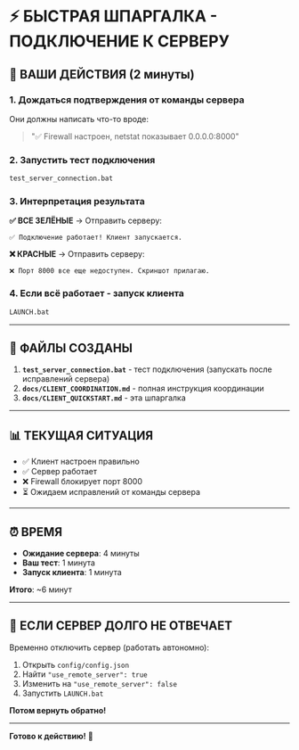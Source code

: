 # ⚡ БЫСТРАЯ ШПАРГАЛКА - ПОДКЛЮЧЕНИЕ К СЕРВЕРУ

## 🎯 ВАШИ ДЕЙСТВИЯ (2 минуты)

### 1. Дождаться подтверждения от команды сервера
Они должны написать что-то вроде:
> "✅ Firewall настроен, netstat показывает 0.0.0.0:8000"

### 2. Запустить тест подключения
```cmd
test_server_connection.bat
```

### 3. Интерпретация результата

**✅ ВСЕ ЗЕЛЁНЫЕ** → Отправить серверу:
```
✅ Подключение работает! Клиент запускается.
```

**❌ КРАСНЫЕ** → Отправить серверу:
```
❌ Порт 8000 все еще недоступен. Скриншот прилагаю.
```

### 4. Если всё работает - запуск клиента
```cmd
LAUNCH.bat
```

---

## 🔧 ФАЙЛЫ СОЗДАНЫ

1. **`test_server_connection.bat`** - тест подключения (запускать после исправлений сервера)
2. **`docs/CLIENT_COORDINATION.md`** - полная инструкция координации
3. **`docs/CLIENT_QUICKSTART.md`** - эта шпаргалка

---

## 📊 ТЕКУЩАЯ СИТУАЦИЯ

- ✅ Клиент настроен правильно
- ✅ Сервер работает
- ❌ Firewall блокирует порт 8000
- ⏳ Ожидаем исправлений от команды сервера

---

## ⏰ ВРЕМЯ

- **Ожидание сервера**: 4 минуты
- **Ваш тест**: 1 минута
- **Запуск клиента**: 1 минута

**Итого**: ~6 минут

---

## 🚨 ЕСЛИ СЕРВЕР ДОЛГО НЕ ОТВЕЧАЕТ

Временно отключить сервер (работать автономно):

1. Открыть `config/config.json`
2. Найти `"use_remote_server": true`
3. Изменить на `"use_remote_server": false`
4. Запустить `LAUNCH.bat`

**Потом вернуть обратно!**

---

**Готово к действию!** 🚀
